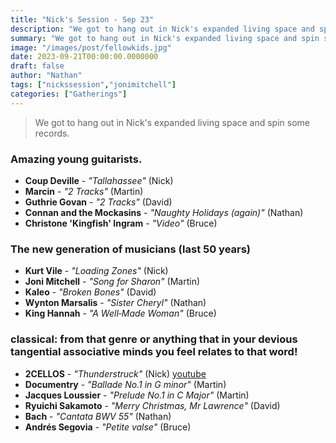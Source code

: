 ```yaml
---
title: "Nick's Session - Sep 23"
description: "We got to hang out in Nick's expanded living space and spin some records."
summary: "We got to hang out in Nick's expanded living space and spin some records."
image: "/images/post/fellowkids.jpg"
date: 2023-09-21T00:00:00.0000000
draft: false
author: "Nathan"
tags: ["nickssession","jonimitchell"]
categories: ["Gatherings"]
---
```

> We got to hang out in Nick's expanded living space and spin some records.
### Amazing young guitarists.
- **Coup Deville** - _"Tallahassee"_ (Nick)
- **Marcin** - _"2 Tracks"_ (Martin)
- **Guthrie Govan** - _"2 Tracks"_ (David)
- **Connan and the Mockasins** - _"Naughty Holidays (again)"_ (Nathan)
- **Christone 'Kingfish' Ingram** - _"Video"_ (Bruce)
### The new generation  of musicians (last 50 years)
- **Kurt Vile** - _"Loading Zones"_ (Nick)
- **Joni Mitchell** - _"Song for Sharon"_ (Martin)
- **Kaleo** - _"Broken Bones"_ (David)
- **Wynton Marsalis** - _"Sister Cheryl"_ (Nathan)
- **King Hannah** - _"A Well‐Made Woman"_ (Bruce)
### classical: from that genre or anything that in your devious tangential associative minds you feel relates to that word!
- **2CELLOS** - _"Thunderstruck"_ (Nick) [youtube](https://www.youtube.com/watch?v=uT3SBzmDxGk)
- **Documentry** - _"Ballade No.1 in G minor"_ (Martin)
- **Jacques Loussier** - _"Prelude No.1 in C Major"_ (Martin)
- **Ryuichi Sakamoto** - _"Merry Christmas, Mr Lawrence"_ (David)
- **Bach** - _"Cantata BWV 55"_ (Nathan)
- **Andrés Segovia** - _"Petite valse"_ (Bruce)
